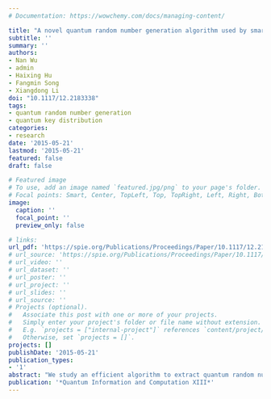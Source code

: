 ```yaml
---
# Documentation: https://wowchemy.com/docs/managing-content/

title: "A novel quantum random number generation algorithm used by smartphone camera"
subtitle: ''
summary: ''
authors:
- Nan Wu
- admin
- Haixing Hu
- Fangmin Song
- Xiangdong Li
doi: "10.1117/12.2183338"
tags: 
- quantum random number generation
- quantum key distribution
categories: 
- research
date: '2015-05-21'
lastmod: '2015-05-21'
featured: false
draft: false

# Featured image
# To use, add an image named `featured.jpg/png` to your page's folder.
# Focal points: Smart, Center, TopLeft, Top, TopRight, Left, Right, BottomLeft, Bottom, BottomRight.
image:
  caption: ''
  focal_point: ''
  preview_only: false

# links:
url_pdf: 'https://spie.org/Publications/Proceedings/Paper/10.1117/12.2183338'
# url_source: 'https://spie.org/Publications/Proceedings/Paper/10.1117/12.2183338'
# url_video: ''
# url_dataset: ''
# url_poster: ''
# url_project: ''
# url_slides: ''
# url_source: ''
# Projects (optional).
#   Associate this post with one or more of your projects.
#   Simply enter your project's folder or file name without extension.
#   E.g. `projects = ["internal-project"]` references `content/project/deep-learning/index.md`.
#   Otherwise, set `projects = []`.
projects: []
publishDate: '2015-05-21'
publication_types:
- '1'
abstract: "We study an efficient algorithm to extract quantum random numbers (QRN) from the raw data obtained by charge-coupled device (CCD) or complementary metal-oxide semiconductor (CMOS) based sensors, like a camera used in a commercial smartphone. Based on NIST statistical test for random number generators, the proposed algorithm has a high QRN generation rate and high statistical randomness. This algorithm provides a kind of simple, low-priced and reliable devices as a QRN generator for quantum key distribution (QKD) or other cryptographic applications."
publication: '*Quantum Information and Computation XIII*'
---
```

